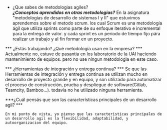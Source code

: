 * ¿Que sabes de metodologias agiles?  
***¿Conceptos aprendidos en otras metodologias?***
    En la asignatura "metodologías de desarrollo de sistemas I y II" que estuvimos aprendemos sobre el metodo scrum.
    los cual Scrum es una metodología ágil que utiliza sprints como parte de su enfoque iterativo e incremental para la entrega de valor. y cada sprint es un periodo de tiempo fijo pára realizar un trabajo y al fin formar en un proyecto.

*** ¿Estás trabajando? ¿Qué metodología usan en la empresa? ***   
    Actualmente no, estuve de pasantia en los laboratorio de la UAI haciendo mantenimiento de equipos. pero no use ningun metodologia en este caso.

*** ¿Herramientas de integración y entrega continua? *** 
    Se que las Herramientas de integración y entrega continua se utilizan mucho en desarrollo de proyecto grande y en equipo, y son utilizado para automatizar el proceso de construcción, prueba y despliegue de software(Gitlab, Teamcity, Bamboo...). todavia no he utilizado ninguna herramienta.

***¿Cuál pensás que son las características principales de un desarrollo agil? ***

    En mi punto de vista, yo pienso que las caracteristicas principales de un desarrollo agil es la flexibilidad, adaptabilidad, y autoorganizacion del equipo.